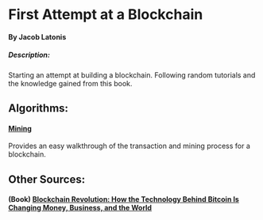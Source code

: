# First Attempt at a Blockchain
#### By Jacob Latonis
##### Description:
Starting an attempt at building a blockchain. Following random tutorials and the knowledge gained from this book. 

## Algorithms:
#### [Mining](https://medium.com/coinmonks/how-a-miner-adds-transactions-to-the-blockchain-in-seven-steps-856053271476)
Provides an easy walkthrough of the transaction and mining process for a blockchain.


## Other Sources:
#### (Book) [Blockchain Revolution: How the Technology Behind Bitcoin Is Changing Money, Business, and the World](http://blockchain-revolution.com)
